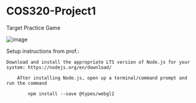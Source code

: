 # COS320-Project1
Target Practice Game

![image](https://github.com/ac-he/COS320-Project1/assets/98062893/6f1df145-4c63-4569-9fb9-071f3a45f524)

Setup instructions from prof.:
   
    Download and install the appropriate LTS version of Node.js for your system: https://nodejs.org/en/download/
        
        After installing Node.js, open up a terminal/command prompt and run the command
            
            npm install --save @types/webgl2
